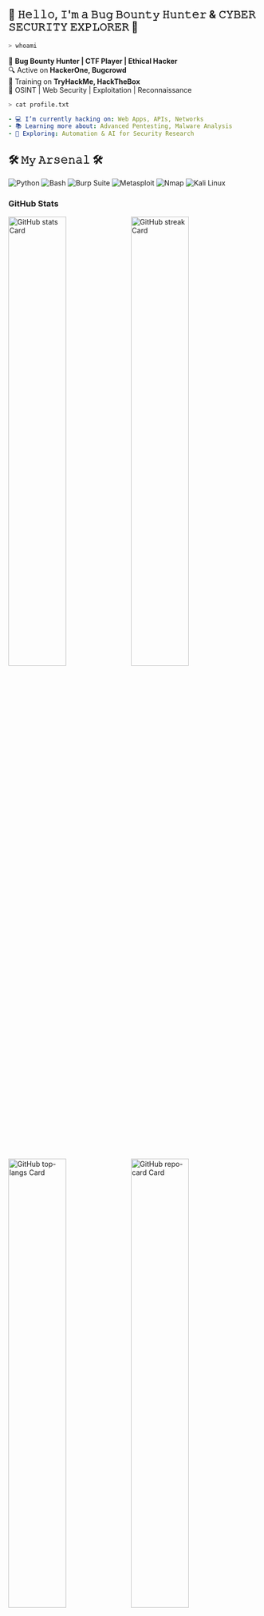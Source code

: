 
## 👾 𝙷𝚎𝚕𝚕𝚘, 𝙸'𝚖 𝚊 𝙱𝚞𝚐 𝙱𝚘𝚞𝚗𝚝𝚢 𝙷𝚞𝚗𝚝𝚎𝚛 & 𝙲𝚈𝙱𝙴𝚁 𝚂𝙴𝙲𝚄𝚁𝙸𝚃𝚈 𝙴𝚇𝙿𝙻𝙾𝚁𝙴𝚁 👾

```bash
> whoami
```
🚀 **Bug Bounty Hunter | CTF Player | Ethical Hacker**  
🔍 Active on **HackerOne, Bugcrowd**  
🎯 Training on **TryHackMe, HackTheBox**  
📜 OSINT | Web Security | Exploitation | Reconnaissance  

```bash
> cat profile.txt
```
```yaml
- 💻 I’m currently hacking on: Web Apps, APIs, Networks
- 📚 Learning more about: Advanced Pentesting, Malware Analysis
- 🔭 Exploring: Automation & AI for Security Research
```

## 🛠️ 𝙼𝚢 𝙰𝚛𝚜𝚎𝚗𝚊𝚕 🛠️

![Python](https://img.shields.io/badge/-Python-000?&logo=Python)
![Bash](https://img.shields.io/badge/-Bash-000?&logo=GNU-Bash)
![Burp Suite](https://img.shields.io/badge/-Burp_Suite-000?&logo=Burp-Suite)
![Metasploit](https://img.shields.io/badge/-Metasploit-000?&logo=Metasploit)
![Nmap](https://img.shields.io/badge/-Nmap-000?&logo=Nmap)
![Kali Linux](https://img.shields.io/badge/-Kali_Linux-000?&logo=Kali-Linux)

**<h3 align="left">GitHub Stats</h3>**

<p align="left">
  <img width="48%" src="https://github-readme-stats.vercel.app/api?username=amnpro&theme=react&hide_title=false&hide_rank=false&show_icons=false&include_all_commits=false&count_private=true&line_height=23" alt="GitHub stats Card" />
  <img width="48%" src="https://streak-stats.demolab.com/?user=amnpro&theme=react&hide_border=false&date_format=M+j%5B%2C+Y%5D&mode=daily&hide_total_contributions=false&hide_current_streak=false&hide_longest_streak=false&card_height=200" alt="GitHub streak Card" />
</p>

<p align="left">
  <img width="48%" src="https://github-readme-stats.vercel.app/api/top-langs?username=amnpro&theme=react&hide_title=false&layout=compact&langs_count=6&hide_progress=false&card_width=400" alt="GitHub top-langs Card" />
  <img width="48%" src="https://github-readme-stats.vercel.app/api/pin/?username=amnpro&repo=Bubble&bg_color=35%2C2dd4bf%2C784BA0%2C2B86C5&show_owner=true&title_color=fff&text_color=fff&icon_color=fff" alt="GitHub repo-card Card" />
</p>

## 🚀 𝙲𝚘𝚗𝚗𝚎𝚌𝚝 𝚆𝚒𝚝𝚑 𝙼𝚎 🚀

[![Twitter](https://img.shields.io/badge/Twitter-%231DA1F2.svg?&style=for-the-badge&logo=twitter&logoColor=white)](https://twitter.com/yourhandle)
[![LinkedIn](https://img.shields.io/badge/LinkedIn-%230A66C2.svg?&style=for-the-badge&logo=linkedin&logoColor=white)](https://linkedin.com/in/yourhandle)
[![TryHackMe](https://img.shields.io/badge/TryHackMe-%23red.svg?&style=for-the-badge&logo=tryhackme&logoColor=white)](https://tryhackme.com/p/yourhandle)
[![HackTheBox](https://img.shields.io/badge/HackTheBox-%2300FF00.svg?&style=for-the-badge&logo=hackthebox&logoColor=white)](https://www.hackthebox.com/u/yourhandle)

---

_"The quieter you become, the more you are able to hear."_ 👀
